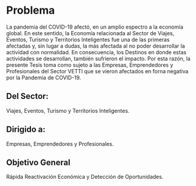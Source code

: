 # Problema

La pandemia del COVID-19 afectó, en un amplio espectro a la economía global. En
este sentido, la Economía relacionada al Sector de Viajes, Eventos, Turismo y
Territorios Inteligentes fue una de las primeras afectadas y, sin lugar a dudas,
la más afectada al no poder desarrollar la actividad con normalidad. En
consecuencia, los Destinos en donde estas actividades se desarrollan, también sufrieron el
impacto. Por esta razón, la presente Tesis toma como sujeto a las Empresas,
Emprendedores y Profesionales del Sector VETTI que se vieron afectados en forna negativa por la Pandemia de COVID-19.

## Del Sector:

Viajes, Eventos, Turismo y Territorios Inteligentes.

## Dirigido a:

Empresas, Emprendedores y Profesionales.

## Objetivo General

Rápida Reactivación Económica y Detección de Oportunidades.

